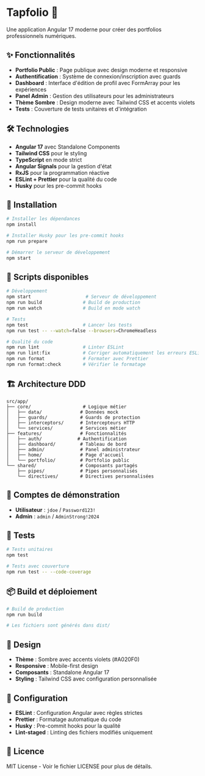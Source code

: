 # Tapfolio 🚀

Une application Angular 17 moderne pour créer des portfolios professionnels numériques.

## ✨ Fonctionnalités

- **Portfolio Public** : Page publique avec design moderne et responsive
- **Authentification** : Système de connexion/inscription avec guards
- **Dashboard** : Interface d'édition de profil avec FormArray pour les expériences
- **Panel Admin** : Gestion des utilisateurs pour les administrateurs
- **Thème Sombre** : Design moderne avec Tailwind CSS et accents violets
- **Tests** : Couverture de tests unitaires et d'intégration

## 🛠️ Technologies

- **Angular 17** avec Standalone Components
- **Tailwind CSS** pour le styling
- **TypeScript** en mode strict
- **Angular Signals** pour la gestion d'état
- **RxJS** pour la programmation réactive
- **ESLint + Prettier** pour la qualité du code
- **Husky** pour les pre-commit hooks

## 🚀 Installation

```bash
# Installer les dépendances
npm install

# Installer Husky pour les pre-commit hooks
npm run prepare

# Démarrer le serveur de développement
npm start
```

## 📝 Scripts disponibles

```bash
# Développement
npm start                    # Serveur de développement
npm run build               # Build de production
npm run watch               # Build en mode watch

# Tests
npm test                    # Lancer les tests
npm run test -- --watch=false --browsers=ChromeHeadless

# Qualité du code
npm run lint                # Linter ESLint
npm run lint:fix            # Corriger automatiquement les erreurs ESLint
npm run format              # Formater avec Prettier
npm run format:check        # Vérifier le formatage
```

## 🏗️ Architecture DDD

```
src/app/
├── core/                   # Logique métier
│   ├── data/              # Données mock
│   ├── guards/            # Guards de protection
│   ├── interceptors/      # Intercepteurs HTTP
│   └── services/          # Services métier
├── features/              # Fonctionnalités
│   ├── auth/             # Authentification
│   ├── dashboard/         # Tableau de bord
│   ├── admin/             # Panel administrateur
│   ├── home/              # Page d'accueil
│   └── portfolio/         # Portfolio public
└── shared/                # Composants partagés
    ├── pipes/             # Pipes personnalisés
    └── directives/        # Directives personnalisées
```

## 🔐 Comptes de démonstration

- **Utilisateur** : `jdoe` / `Password123!`
- **Admin** : `admin` / `AdminStrong!2024`

## 🧪 Tests

```bash
# Tests unitaires
npm test

# Tests avec couverture
npm run test -- --code-coverage
```

## 📦 Build et déploiement

```bash
# Build de production
npm run build

# Les fichiers sont générés dans dist/
```

## 🎨 Design

- **Thème** : Sombre avec accents violets (#A020F0)
- **Responsive** : Mobile-first design
- **Composants** : Standalone Angular 17
- **Styling** : Tailwind CSS avec configuration personnalisée

## 🔧 Configuration

- **ESLint** : Configuration Angular avec règles strictes
- **Prettier** : Formatage automatique du code
- **Husky** : Pre-commit hooks pour la qualité
- **Lint-staged** : Linting des fichiers modifiés uniquement

## 📄 Licence

MIT License - Voir le fichier LICENSE pour plus de détails.